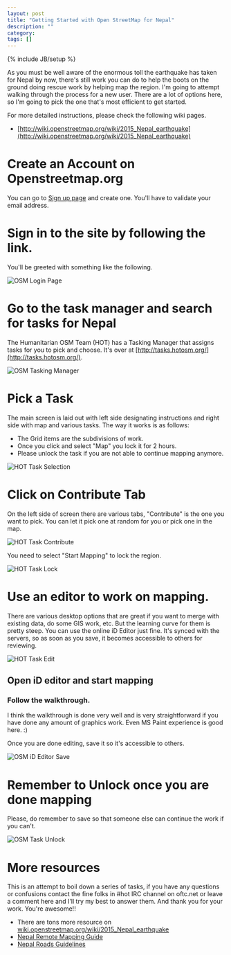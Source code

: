 ```yaml
---
layout: post
title: "Getting Started with Open StreetMap for Nepal"
description: ""
category:  
tags: []
---
```

{% include JB/setup %}

As you must be well aware of the enormous toll the earthquake has taken for Nepal by now, there's still work you can do to help the boots on the ground doing rescue work by helping map the region. I'm going to attempt walking through the process for a new user. There are a lot of options here, so I'm going to pick the one that's most efficient to get started.

For more detailed instructions, please check the following wiki pages.

- [http://wiki.openstreetmap.org/wiki/2015_Nepal_earthquake](http://wiki.openstreetmap.org/wiki/2015_Nepal_earthquake)



# Create an Account on Openstreetmap.org 

You can go to [Sign up page](https://www.openstreetmap.org/user/new) and create one. You'll have to validate your email address.

# Sign in to the site by following the link.

You'll be greeted with something like the following.

![OSM Login Page](/assets/images/nepal/osm-login.png)

# Go to the task manager and search for tasks for Nepal

The Humanitarian OSM Team (HOT) has a Tasking Manager that assigns tasks for you to pick and choose. It's over at [http://tasks.hotosm.org/](http://tasks.hotosm.org/).

![OSM Tasking Manager](/assets/images/nepal/osm-tasking-manager.png)


# Pick a Task

The main screen is laid out with left side designating instructions and right side with map and various tasks. The way it works is as follows:

- The Grid items are the subdivisions of work. 
- Once you click and select "Map" you lock it for 2 hours.
- Please unlock the task if you are not able to continue mapping anymore. 

![HOT Task Selection](/assets/images/nepal/osm-tasking-select.png)

# Click on Contribute Tab

On the left side of screen there are various tabs, "Contribute" is the one you want to pick. You can let it pick one at random for you or pick one in the map.

![HOT Task Contribute](/assets/images/nepal/osm-tasking-contribute.png)

You need to select "Start Mapping" to lock the region. 

![HOT Task Lock](/assets/images/nepal/osm-tasking-lock.png)

# Use an editor to work on mapping.

There are various desktop options that are great if you want to merge with existing data, do some GIS work, etc. But the learning curve for them is pretty steep. You can use the online iD Editor just fine. It's synced with the servers, so as soon as you save, it becomes accessible to others for reviewing. 

![HOT Task Edit](/assets/images/nepal/osm-tasking-edit-id.png)

## Open iD editor and start mapping

### Follow the walkthrough.

I think the walkthrough is done very well and is very straightforward if you have done any amount of graphics work. Even MS Paint experience is good here. :)

Once you are done editing, save it so it's accessible to others.

![OSM iD Editor Save](/assets/images/nepal/osm-id-save.png)

# Remember to Unlock once you are done mapping

Please, do remember to save so that someone else can continue the work if you can't.

![OSM Task Unlock](/assets/images/nepal/osm-tasking-unlock.png)


# More resources

This is an attempt to boil down a series of tasks, if you have any questions or confusions contact the fine folks in #hot IRC channel on oftc.net or leave a comment here and I'll try my best to answer them. And thank you for your work. You're awesome!!


* There are tons more resource on [wiki.openstreetmap.org/wiki/2015_Nepal_earthquake](http://wiki.openstreetmap.org/wiki/2015_Nepal_earthquake)
* [Nepal Remote Mapping Guide](http://wiki.openstreetmap.org/wiki/Nepal_remote_mapping_guide)
* [Nepal Roads Guidelines](http://wiki.openstreetmap.org/wiki/Nepal/Roads)
